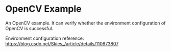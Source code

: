 # OpenCV Example
An OpenCV example. It can verify whether the environment configuration of OpenCV is successful.

Environment configuration reference: https://blog.csdn.net/Skies_/article/details/110673807 
